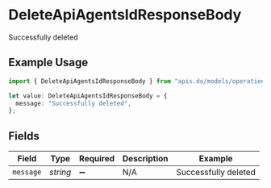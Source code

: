 # DeleteApiAgentsIdResponseBody

Successfully deleted

## Example Usage

```typescript
import { DeleteApiAgentsIdResponseBody } from "apis.do/models/operations";

let value: DeleteApiAgentsIdResponseBody = {
  message: "Successfully deleted",
};
```

## Fields

| Field                | Type                 | Required             | Description          | Example              |
| -------------------- | -------------------- | -------------------- | -------------------- | -------------------- |
| `message`            | *string*             | :heavy_minus_sign:   | N/A                  | Successfully deleted |